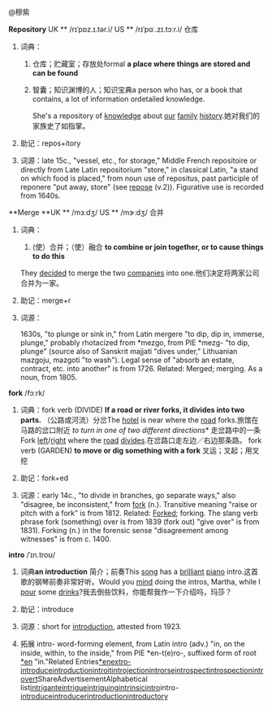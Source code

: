 @穆紫



**Repository** UK ** /rɪˈpɒz.ɪ.tər.i/  US ** /rɪˈpɑː.zɪ.tɔːr.i/ 仓库

1. 词典：

   1. 仓库；贮藏室；存放处formal **a place where things are stored and can be found**

   2. 智囊；知识渊博的人；知识宝典a person who has, or a book that contains, a lot of information ordetailed knowledge.

      She's a repository of [knowledge](https://dictionary.cambridge.org/dictionary/english-chinese-simplified/knowledge) about [our](https://dictionary.cambridge.org/dictionary/english-chinese-simplified/our) [family](https://dictionary.cambridge.org/dictionary/english-chinese-simplified/family) [history](https://dictionary.cambridge.org/dictionary/english-chinese-simplified/history).她对我们的家族史了如指掌。


1. 助记：repos+itory
2. 词源：late 15c., "vessel, etc., for storage," Middle French repositoire or directly from Late Latin repositorium "store," in classical Latin, "a stand on which food is placed," from noun use of repositus, past participle of reponere "put away, store" (see [repose](https://www.etymonline.com/word/repose?ref=etymonline_crossreference) (v.2)). Figurative use is recorded from 1640s.



**Merge **UK ** /mɜːdʒ/  US ** /mɝːdʒ/ 合并

1. 词典：

   1. (使）合并；（使）融合 **to combine or join together, or to cause things to do this**

   They [decided](https://dictionary.cambridge.org/dictionary/english-chinese-simplified/decided) to merge the two [companies](https://dictionary.cambridge.org/dictionary/english-chinese-simplified/company) into one.他们决定将两家公司合并为一家。

2. 助记：merge+r

3. 词源：

   1630s, "to plunge or sink in," from Latin mergere "to dip, dip in, immerse, plunge," probably rhotacized from *mezgo, from PIE *mezg- "to dip, plunge" (source also of Sanskrit majjati "dives under," Lithuanian mazgoju, mazgoti "to wash"). Legal sense of "absorb an estate, contract, etc. into another" is from 1726. Related: Merged; merging. As a noun, from 1805.



**fork** /fɔːrk/

1. 词典：fork verb (DIVIDE)
**If a road or river forks, it divides into two parts.**
（公路或河流）分岔The [hotel](https://dictionary.cambridge.org/dictionary/english-chinese-simplified/hotel) is near where the [road](https://dictionary.cambridge.org/dictionary/english-chinese-simplified/road) forks.旅馆在马路的岔口附近
*to turn in one of two different directions**
走岔路中的一条Fork [left](https://dictionary.cambridge.org/dictionary/english-chinese-simplified/left)/[right](https://dictionary.cambridge.org/dictionary/english-chinese-simplified/right) where the [road](https://dictionary.cambridge.org/dictionary/english-chinese-simplified/road) [divides](https://dictionary.cambridge.org/dictionary/english-chinese-simplified/divide).在岔路口走左边／右边那条路。
fork verb (GARDEN)
**to move or dig something with a fork**
叉运；叉起；用叉挖

2. 助记：fork+ed

3. 词源：early 14c., "to divide in branches, go separate ways," also "disagree, be inconsistent," from [fork](https://www.etymonline.com/word/fork?ref=etymonline_crossreference) (n.). Transitive meaning "raise or pitch with a fork" is from 1812. Related: [Forked](https://www.etymonline.com/word/Forked?ref=etymonline_crossreference); forking. The slang verb phrase fork (something) over is from 1839 (fork out) "give over" is from 1831). Forking (n.) in the forensic sense "disagreement among witnesses" is from c. 1400.

**intro**  /ˈɪn.troʊ/ 

1. 词典**an introduction**
简介；前奏This [song](https://dictionary.cambridge.org/dictionary/english-chinese-simplified/song) has a [brilliant](https://dictionary.cambridge.org/dictionary/english-chinese-simplified/brilliant) [piano](https://dictionary.cambridge.org/dictionary/english-chinese-simplified/piano) intro.这首歌的钢琴前奏非常好听。Would you [mind](https://dictionary.cambridge.org/dictionary/english-chinese-simplified/mind) doing the intros, Martha, while I [pour](https://dictionary.cambridge.org/dictionary/english-chinese-simplified/pour) some [drinks](https://dictionary.cambridge.org/dictionary/english-chinese-simplified/drink)?我去倒些饮料，你能帮我作一下介绍吗，玛莎？

2. 助记：introduce

3. 词源：short for [introduction](https://www.etymonline.com/word/introduction?ref=etymonline_crossreference), attested from 1923.

4. 拓展 intro-
word-forming element, from Latin intro (adv.) "in, on the inside, within, to the inside," from PIE *en-t(e)ro-, suffixed form of root
[*en](https://www.etymonline.com/word/*en?ref=etymonline_crossreference) "in."Related Entries[*en](https://www.etymonline.com/word/*en)[extro-](https://www.etymonline.com/word/extro-)[introduce](https://www.etymonline.com/word/introduce)[introduction](https://www.etymonline.com/word/introduction)[introit](https://www.etymonline.com/word/introit)[introjection](https://www.etymonline.com/word/introjection)[introrse](https://www.etymonline.com/word/introrse)[introspect](https://www.etymonline.com/word/introspect)[introspection](https://www.etymonline.com/word/introspection)[introvert](https://www.etymonline.com/word/introvert)ShareAdvertisementAlphabetical list[intrigante](https://www.etymonline.com/word/intrigante)[intrigue](https://www.etymonline.com/word/intrigue)[intriguing](https://www.etymonline.com/word/intriguing)[intrinsic](https://www.etymonline.com/word/intrinsic)[intro](https://www.etymonline.com/word/intro)intro-[introduce](https://www.etymonline.com/word/introduce)[introducer](https://www.etymonline.com/word/introducer)[introduction](https://www.etymonline.com/word/introduction)[introductory](https://www.etymonline.com/word/introductory)
